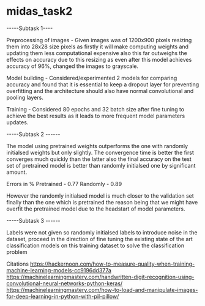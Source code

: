 # midas_task2

-----Subtask 1----

Preprocessing of images - Given images was of 1200x900 pixels resizing them into 28x28 size pixels as firstly it will make computing weights and updating them less computational expensive also this far outweighs the effects on accuracy due to this resizing as even after this model achieves accuracy of 96%, changed the images to grayscale.

Model building - Considered/experimented  2 models for comparing accuracy and found that it is essential to keep a dropout layer for preventing overfitting and the architecture should also have normal convolutional and pooling layers.

Training - Considered 80 epochs and 32 batch size after fine tuning to achieve the best results as it leads to more frequent model parameters updates.

-----Subtask 2 ------

The model using pretrained weights outperforms the one with randomly initialsed weights but only slightly. The convergence time is better the first converges much quickly than the latter also the final accuracy on the test set of pretrained model is better than randomly initialsed one by significant amount.

Errors in %
Pretrained - 0.77
Randomly - 0.89

However the randomly initialsed model is much closer to the validation set finally than the one which is pretrained the reason being that we might have overfit the pretrained model due to the headstart of model parameters.

-----Subtask 3 ------

Labels were not given so randomly initialsed labels to introduce noise in the dataset, proceed in the direction of fine tuning the existing state of the art classification models on this training dataset to solve the classification problem


Citations
https://hackernoon.com/how-to-measure-quality-when-training-machine-learning-models-cc9196dd377a
https://machinelearningmastery.com/handwritten-digit-recognition-using-convolutional-neural-networks-python-keras/
https://machinelearningmastery.com/how-to-load-and-manipulate-images-for-deep-learning-in-python-with-pil-pillow/

